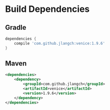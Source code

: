 # Build Dependencies


## Gradle

```groovy
dependencies {
    compile 'com.github.jlangch:venice:1.9.6'
}
```

## Maven

```xml
<dependencies>
    <dependency>
        <groupId>com.github.jlangch</groupId>
        <artifactId>venice</artifactId>
        <version>1.9.6</version>
    </dependency>
</dependencies>
```
